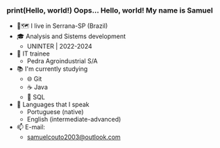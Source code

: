 ### print(Hello, world!) Oops... Hello, world! My name is Samuel 

- 📍🗺️ I live in Serrana-SP (Brazil)
- 🎓 Analysis and Sistems development
    * UNINTER | 2022-2024
- 💼 IT trainee
    * Pedra Agroindustrial S/A
- 📚 I'm currently studying
    * 🌐 Git
    * ☕ Java
    * 📁 SQL
- 💬 Languages that I speak
    * Portuguese (native)
    * English (intermediate-advanced)
- 📫 E-mail:
    * samuelcouto2003@outlook.com
